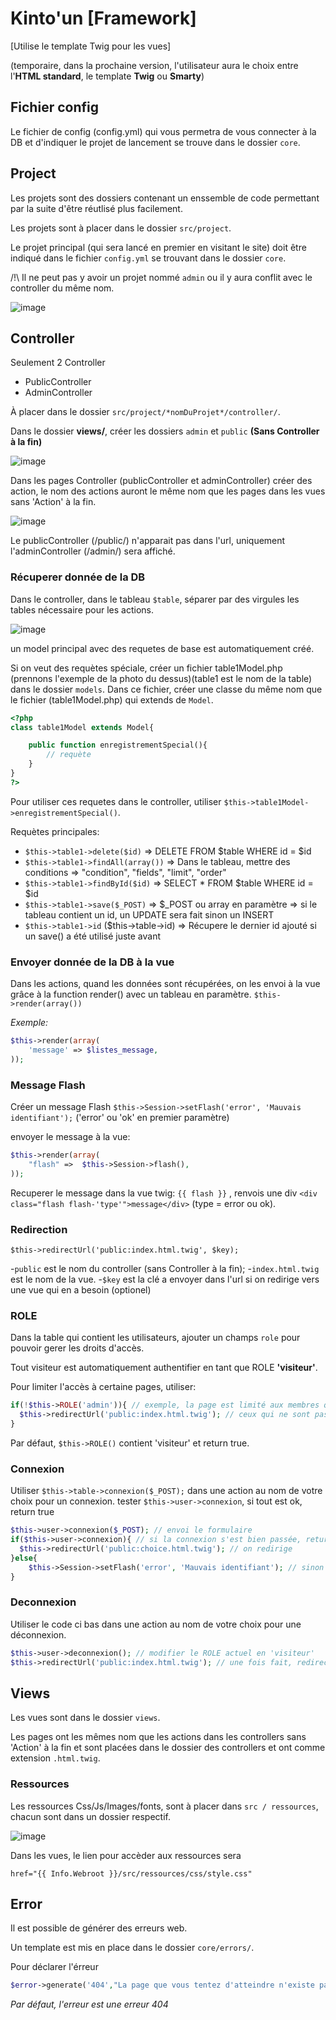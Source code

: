 # Kinto'un [Framework]

[Utilise le template Twig pour les vues] 

(temporaire, dans la prochaine version, l'utilisateur aura le choix entre l'**HTML standard**, le template **Twig** ou **Smarty**)

## Fichier config

Le fichier de config (config.yml) qui vous permetra de vous connecter à la DB et d'indiquer le projet de lancement se trouve dans le dossier `core`.


## Project

Les projets sont des dossiers contenant un enssemble de code permettant par la suite d'être réutlisé plus facilement.

Les projets sont à placer dans le dossier `src/project`.

Le projet principal (qui sera lancé en premier en visitant le site) doit être indiqué dans le fichier `config.yml` se trouvant dans le dossier `core`.

/!\ Il ne peut pas y avoir un projet nommé `admin` ou il y aura conflit avec le controller du même nom.


![image](http://img4.hostingpics.net/pics/896485project.png)

## Controller

Seulement 2 Controller

* PublicController
* AdminController

À placer dans le dossier `src/project/*nomDuProjet*/controller/`.

Dans le dossier **views/**, créer les dossiers `admin` et `public` **(Sans Controller à la fin)** 

![image](http://img11.hostingpics.net/pics/400637controller.png)

Dans les pages Controller (publicController et adminController) créer des action, le nom des actions auront le même nom que les pages dans les vues sans 'Action' à la fin.

![image](http://imageshack.com/a/img843/5844/7glw.png)

Le publicController (/public/) n'apparait pas dans l'url, uniquement l'adminController (/admin/) sera affiché.

### Récuperer donnée de la DB

Dans le controller, dans le tableau `$table`, séparer par des virgules les tables nécessaire pour les actions.

![image](http://imageshack.com/a/img541/8637/c9ef.png)

un model principal avec des requetes de base est automatiquement créé.

Si on veut des requètes spéciale, créer un fichier table1Model.php (prennons l'exemple de la photo du dessus)(table1 est le nom de la table) dans le dossier `models`.
Dans ce fichier, créer une classe du même nom que le fichier (table1Model.php) qui extends de `Model`.

```php
<?php
class table1Model extends Model{

	public function enregistrementSpecial(){
		// requète
	}
}
?>
```

Pour utiliser ces requetes dans le controller, utiliser `$this->table1Model->enregistrementSpecial()`.

Requètes principales:

* `$this->table1->delete($id)` => DELETE FROM $table WHERE id = $id
* `$this->table1->findAll(array())` => Dans le tableau, mettre des conditions => "condition", "fields", "limit", "order"
* `$this->table1->findById($id)` => SELECT * FROM $table WHERE id = $id
* `$this->table1->save($_POST)` => $_POST ou array en paramètre => si le tableau contient un id, un UPDATE sera fait sinon un INSERT
* `$this->table1->id` ($this->table->id) => Récupere le dernier id ajouté si un save() a été utilisé juste avant

### Envoyer donnée de la DB à la vue

Dans les actions, quand les données sont récupérées, on les envoi à la vue grâce à la function render() avec un tableau en paramètre.
`$this->render(array())`

*Exemple:*

```php
$this->render(array(
	'message' => $listes_message,
));
```


### Message Flash

Créer un message Flash `$this->Session->setFlash('error', 'Mauvais identifiant');` ('error' ou 'ok' en premier paramètre)

envoyer le message à la vue:
```php
$this->render(array(
	"flash"	=>	$this->Session->flash(),
));
```

Recuperer le message dans la vue twig: `{{ flash }}` , renvois une div `<div class="flash flash-'type'">message</div>` (type = error ou ok).

### Redirection

`$this->redirectUrl('public:index.html.twig', $key);` 

-`public` est le nom du controller (sans Controller à la fin);
-`index.html.twig` est le nom de la vue.
-`$key` est la clé a envoyer dans l'url si on redirige vers une vue qui en a besoin (optionel)

### ROLE 

Dans la table qui contient les utilisateurs, ajouter un champs `role` pour pouvoir gerer les droits d'accès.

Tout visiteur est automatiquement authentifier en tant que ROLE **'visiteur'**.

Pour limiter l'accès à certaine pages, utiliser: 	

```php
if(!$this->ROLE('admin')){ // exemple, la page est limité aux membres qui ont comme ROLE admin.
  $this->redirectUrl('public:index.html.twig'); // ceux qui ne sont pas admin, ils seront rediriger sur l'index
}
```

Par défaut, `$this->ROLE()` contient 'visiteur' et return true. 

### Connexion

Utiliser `$this->table->connexion($_POST);` dans une action au nom de votre choix pour un connexion.
tester `$this->user->connexion`, si tout est ok, return true

```php
$this->user->connexion($_POST); // envoi le formulaire
if($this->user->connexion){ // si la connexion s'est bien passée, return true
  $this->redirectUrl('public:choice.html.twig'); // on redirige
}else{
	$this->Session->setFlash('error', 'Mauvais identifiant'); // sinon on envois un message flash
}
```


### Deconnexion

Utiliser le code ci bas dans une action au nom de votre choix pour une déconnexion.
```php
$this->user->deconnexion(); // modifier le ROLE actuel en 'visiteur'
$this->redirectUrl('public:index.html.twig'); // une fois fait, redirection sur l'index
```

## Views

Les vues sont dans le dossier `views`.

Les pages ont les mêmes nom que les actions dans les controllers sans 'Action' à la fin et sont placées dans le dossier des controllers et ont comme extension `.html.twig`.


### Ressources
Les ressources Css/Js/Images/fonts, sont à placer dans `src / ressources`, chacun sont dans un dossier respectif.

![image](http://img11.hostingpics.net/pics/561450ressources.png)

Dans les vues, le lien pour accèder aux ressources sera

`href="{{ Info.Webroot }}/src/ressources/css/style.css"`

## Error

Il est possible de générer des erreurs web.

Un template est mis en place dans le dossier `core/errors/`.

Pour déclarer l'érreur

```php
$error->generate('404',"La page que vous tentez d'atteindre n'existe pas ou n'est plus disponible.");
```

*Par défaut, l'erreur est une erreur 404*